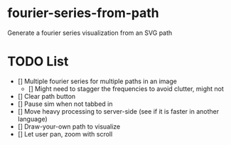 # fourier-series-from-path
Generate a fourier series visualization from an SVG path


# TODO List
- [] Multiple fourier series for multiple paths in an image
    - [] Might need to stagger the frequencies to avoid clutter, might not
- [] Clear path button
- [] Pause sim when not tabbed in
- [] Move heavy processing to server-side (see if it is faster in another language)
- [] Draw-your-own path to visualize
- [] Let user pan, zoom with scroll
